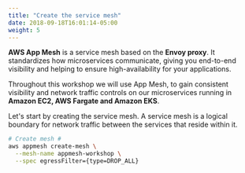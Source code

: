 ```yaml
---
title: "Create the service mesh"
date: 2018-09-18T16:01:14-05:00
weight: 5
---
```


**AWS App Mesh** is a service mesh based on the **Envoy proxy**. It standardizes how microservices communicate, giving you end-to-end visibility and helping to ensure high-availability for your applications.

Throughout this workshop we will use App Mesh, to gain consistent visibility and network traffic controls on our microservices running in **Amazon EC2, AWS Fargate and Amazon EKS**. 

Let's start by creating the service mesh. A service mesh is a logical boundary for network traffic between the services that reside within it.

```bash
# Create mesh #
aws appmesh create-mesh \
  --mesh-name appmesh-workshop \
  --spec egressFilter={type=DROP_ALL}
```

